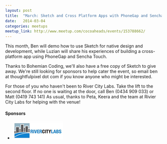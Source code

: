 ```yaml
---
layout: post
title:  "March: Sketch and Cross Platform Apps with PhoneGap and Sencha Touch"
date:   2014-03-04
categories: meetups
meetup_link: http://www.meetup.com/cocoaheads/events/153788662/
---
```


This month, Ben will demo how to use Sketch for native design and development, while Luzian will share his experiences of building a cross-platform app using PhoneGap and Sencha Touch.

Thanks to Bohemian Coding, we'll also have a free copy of Sketch to give away. We're still looking for sponsors to help cater the event, so email ben at thoughtfulpixel dot com if you know anyone who might be interested.

For those of you who haven't been to River City Labs. Take the lift to the second floor. If no one is waiting at the door, call Ben (0434 909 033) or Matt (0419 743 141) 
As usual, thanks to Peta, Keera and the team at Rivier City Labs for helping with the venue!

#### Sponsors

* ![River City Labs](/images/RCL_logo_2013.png)